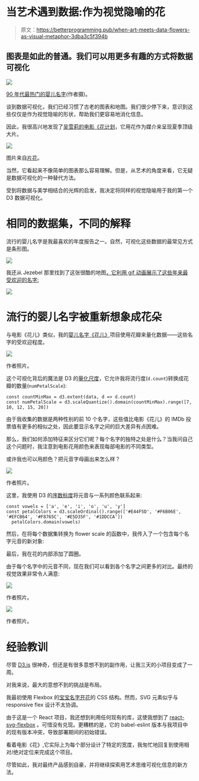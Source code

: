 # 当艺术遇到数据:作为视觉隐喻的花

> 原文：<https://betterprogramming.pub/when-art-meets-data-flowers-as-visual-metaphor-3dba3c5f394b>

## 图表是如此的普通。我们可以用更多有趣的方式将数据可视化

![](img/6cee8fd509e7d24e0132c71a9de5321b.png)

[90 年代最热门的婴儿名字](https://baby-name-blossoms.netlify.app/)(作者摄)。

谈到数据可视化，我们已经习惯了古老的图表和地图。我们很少停下来，意识到这些仅仅是作为视觉隐喻的形状，帮助我们更容易地消化信息。

因此，我很高兴地发现了[吴雪莉的电影《花计划](https://sxywu.com/filmflowers/)，它用花作为媒介来呈现夏季顶级大片。

![](img/18181f7ef12cb086616aecd1d79ca1a3.png)

图片来自[片花](https://sxywu.com/filmflowers/)。

当然，它看起来不像简单的图表那么容易理解。但是，从艺术的角度来看，它无疑是数据可视化的一种替代方法。

受到将数据与美学相结合的光辉的启发，我决定将同样的视觉隐喻用于我的第一个 D3 数据可视化。

# 相同的数据集，不同的解释

流行的婴儿名字是我最喜欢的年度报告之一。自然，可视化这些数据的最常见方式是条形图。

![](img/ef028ca72928b6a071a929b495b67064.png)

我还从 Jezebel 那里找到了这张很酷的地图[，它利用 gif 动画展示了这些年来最受欢迎的名字:](https://jezebel.com/map-sixty-years-of-the-most-popular-names-for-girls-s-1443501909)

![](img/7865a96e01eb0aafc5dd762e4536c2b9.png)

# 流行的婴儿名字被重新想象成花朵

与电影《花儿》类似，我的[婴儿名字《花儿》](https://baby-name-blossoms.netlify.app/)项目使用花瓣来量化数据——这些名字的受欢迎程度。

![](img/b93276543af597026a590bdc5a00707e.png)

作者照片。

这个可视化背后的魔法是 D3 的[量化尺度](https://github.com/d3/d3-scale/blob/master/README.md#quantize-scales)，它允许我将流行度(`d.count`)转换成花瓣的数量(`numPetalScale`):

```
const countMinMax = d3.extent(data, d => d.count)
const numPetalScale = d3.scaleQuantize().domain(countMinMax).range([7, 10, 12, 15, 20])
```

由于我收集的数据是两种性别的前 10 个名字，这些值比电影《花儿》的 IMDb 投票值有更多的相似之处，因此要显示名字之间的巨大差异有点困难。

那么，我们如何添加特征来区分它们呢？每个名字的独特之处是什么？当我问自己这个问题时，我注意到电影花用颜色来表现每部电影的不同类型。

或许我也可以用颜色？把元音字母画出来怎么样？

![](img/87c49c9e1368f9ab06a6c11e5cc63173.png)

作者照片。

这里，我使用 D3 的[序数标度](https://github.com/d3/d3-scale/blob/master/README.md#ordinal-scales)将元音与一系列颜色联系起来:

```
const vowels = ['a', 'e', 'i', 'o', 'u', 'y']
const petalColors = d3.scaleOrdinal().range(['#E44F5D', '#F6B06E', '#EFCB64', '#F8765C', '#E5D35F', '#1DDCCA'])
  petalColors.domain(vowels)
```

然后，在将每个数据集转换为 flower scale 的函数中，我传入了一个包含每个名字元音的新对象:

最后，我在花的内部添加了圆圈。

由于每个名字中的元音不同，现在我们可以看到各个名字之间更多的对比。最终的视觉效果非常令人满意:

![](img/adfbe6451e5a11576d2263a51838880f.png)

作者照片。

![](img/a1e8ebd0a1725325aa00031a200d547b.png)

作者照片。

# 经验教训

尽管 [D3.js](https://d3js.org/) 很神奇，但还是有很多意想不到的副作用，让我三天的小项目变成了一周。

对我来说，最大的意想不到的挑战是布局。

我最初使用 Flexbox 的[宝宝名字开花](https://baby-name-blossoms.netlify.app/)的 CSS 结构。然而，SVG 元素似乎与 responsive flex 设计不太协调。

由于这是一个 React 项目，我还想到利用任何现有的库，这使我想到了 [react-svg-flexbox](https://github.com/zoopoetics/react-svg-flexbox) 。可惜没有兑现。更糟糕的是，它的 babel-eslint 版本与我项目中的现有版本冲突，导致部署期间的初始错误。

看着电影《花》,它实际上为每个部分设计了特定的宽度，我匆忙地回复到使用相对/绝对定位来完成这个项目。

尽管如此，我对最终产品感到自豪，并将继续探索用艺术思维可视化信息的新方法。